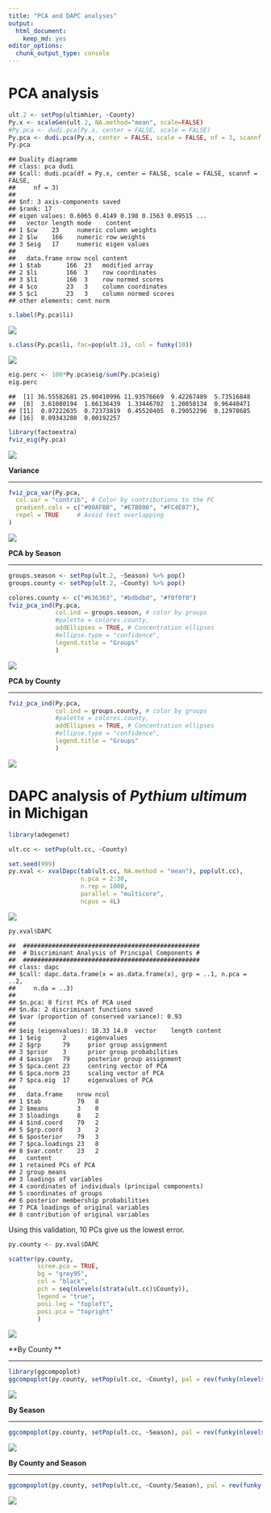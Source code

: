 ```yaml
---
title: "PCA and DAPC analyses"
output:
  html_document:
    keep_md: yes
editor_options:
  chunk_output_type: console
---
```








# PCA analysis



```r
ult.2 <- setPop(ultimhier, ~County)
Py.x <- scaleGen(ult.2, NA.method="mean", scale=FALSE)
#Py.pca <- dudi.pca(Py.x, center = FALSE, scale = FALSE)
Py.pca <- dudi.pca(Py.x, center = FALSE, scale = FALSE, nf = 3, scannf = FALSE)
Py.pca
```

```
## Duality diagramm
## class: pca dudi
## $call: dudi.pca(df = Py.x, center = FALSE, scale = FALSE, scannf = FALSE, 
##     nf = 3)
## 
## $nf: 3 axis-components saved
## $rank: 17
## eigen values: 0.6065 0.4149 0.198 0.1563 0.09515 ...
##   vector length mode    content       
## 1 $cw    23     numeric column weights
## 2 $lw    166    numeric row weights   
## 3 $eig   17     numeric eigen values  
## 
##   data.frame nrow ncol content             
## 1 $tab       166  23   modified array      
## 2 $li        166  3    row coordinates     
## 3 $l1        166  3    row normed scores   
## 4 $co        23   3    column coordinates  
## 5 $c1        23   3    column normed scores
## other elements: cent norm
```

```r
s.label(Py.pca$li)
```

![](PCA_and_DAPC_files/figure-html/unnamed-chunk-1-1.png)<!-- -->

```r
s.class(Py.pca$li, fac=pop(ult.2), col = funky(10))
```

![](PCA_and_DAPC_files/figure-html/unnamed-chunk-1-2.png)<!-- -->

```r
eig.perc <- 100*Py.pca$eig/sum(Py.pca$eig)
eig.perc
```

```
##  [1] 36.55582681 25.00410996 11.93576669  9.42267489  5.73516848
##  [6]  3.61080194  1.66136439  1.33446702  1.20858134  0.96440471
## [11]  0.87222635  0.72373819  0.45520405  0.29052296  0.12978685
## [16]  0.09343280  0.00192257
```

```r
library(factoextra)
fviz_eig(Py.pca)
```

![](PCA_and_DAPC_files/figure-html/unnamed-chunk-1-3.png)<!-- -->


**Variance**

_________



```r
fviz_pca_var(Py.pca,
  col.var = "contrib", # Color by contributions to the PC
  gradient.cols = c("#00AFBB", "#E7B800", "#FC4E07"),
  repel = TRUE     # Avoid text overlapping
)
```

![](PCA_and_DAPC_files/figure-html/unnamed-chunk-2-1.png)<!-- -->


**PCA by Season**

______________


```r
groups.season <- setPop(ult.2, ~Season) %>% pop()
groups.county <- setPop(ult.2, ~County) %>% pop()

colores.county <- c("#636363", "#bdbdbd", "#f0f0f0")
fviz_pca_ind(Py.pca,
             col.ind = groups.season, # color by groups
             #palette = colores.county,
             addEllipses = TRUE, # Concentration ellipses
             #ellipse.type = "confidence",
             legend.title = "Groups"
             )
```

![](PCA_and_DAPC_files/figure-html/unnamed-chunk-3-1.png)<!-- -->


**PCA by County**

______________



```r
fviz_pca_ind(Py.pca,
             col.ind = groups.county, # color by groups
             #palette = colores.county,
             addEllipses = TRUE, # Concentration ellipses
             #ellipse.type = "confidence",
             legend.title = "Groups"
             )
```

![](PCA_and_DAPC_files/figure-html/unnamed-chunk-4-1.png)<!-- -->



# DAPC analysis of _Pythium ultimum_ in Michigan



```r
library(adegenet)

ult.cc <- setPop(ult.cc, ~County)

set.seed(999)
py.xval <- xvalDapc(tab(ult.cc, NA.method = "mean"), pop(ult.cc), 
                    n.pca = 2:30,
                    n.rep = 1000,
                    parallel = "multicore", 
                    ncpus = 4L)
```

![](PCA_and_DAPC_files/figure-html/unnamed-chunk-5-1.png)<!-- -->

```r
py.xval$DAPC
```

```
## 	#################################################
## 	# Discriminant Analysis of Principal Components #
## 	#################################################
## class: dapc
## $call: dapc.data.frame(x = as.data.frame(x), grp = ..1, n.pca = ..2, 
##     n.da = ..3)
## 
## $n.pca: 8 first PCs of PCA used
## $n.da: 2 discriminant functions saved
## $var (proportion of conserved variance): 0.93
## 
## $eig (eigenvalues): 18.33 14.8  vector    length content                   
## 1 $eig      2      eigenvalues               
## 2 $grp      79     prior group assignment    
## 3 $prior    3      prior group probabilities 
## 4 $assign   79     posterior group assignment
## 5 $pca.cent 23     centring vector of PCA    
## 6 $pca.norm 23     scaling vector of PCA     
## 7 $pca.eig  17     eigenvalues of PCA        
## 
##   data.frame    nrow ncol
## 1 $tab          79   8   
## 2 $means        3    8   
## 3 $loadings     8    2   
## 4 $ind.coord    79   2   
## 5 $grp.coord    3    2   
## 6 $posterior    79   3   
## 7 $pca.loadings 23   8   
## 8 $var.contr    23   2   
##   content                                          
## 1 retained PCs of PCA                              
## 2 group means                                      
## 3 loadings of variables                            
## 4 coordinates of individuals (principal components)
## 5 coordinates of groups                            
## 6 posterior membership probabilities               
## 7 PCA loadings of original variables               
## 8 contribution of original variables
```


Using this validation, 10 PCs give us the lowest error.


```r
py.county <- py.xval$DAPC

scatter(py.county, 
        scree.pca = TRUE,
        bg = "grey95",
        col = "black",
        pch = seq(nlevels(strata(ult.cc)$County)),
        legend = "true",
        posi.leg = "topleft",
        posi.pca = "topright"
        )
```

![](PCA_and_DAPC_files/figure-html/unnamed-chunk-6-1.png)<!-- -->

**By County **

____________


```r
library(ggcompoplot)
ggcompoplot(py.county, setPop(ult.cc, ~County), pal = rev(funky(nlevels(strata(ult.cc)$County))), cols = 1)
```

![](PCA_and_DAPC_files/figure-html/unnamed-chunk-7-1.png)<!-- -->

**By Season**

________________


```r
ggcompoplot(py.county, setPop(ult.cc, ~Season), pal = rev(funky(nlevels(strata(ult.cc)$Season))), cols = 1)
```

![](PCA_and_DAPC_files/figure-html/unnamed-chunk-8-1.png)<!-- -->

**By County and Season**

_________________________


```r
ggcompoplot(py.county, setPop(ult.cc, ~County/Season), pal = rev(funky(nlevels(strata(ult.cc)$County))), cols = 1)
```

![](PCA_and_DAPC_files/figure-html/unnamed-chunk-9-1.png)<!-- -->


